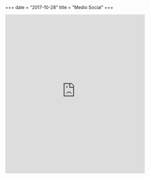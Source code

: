 +++
date = "2017-10-28"
title = "Medio Social"
+++
<iframe src="https://www.facebook.com/plugins/page.php?href=https%3A%2F%2Fwww.facebook.com%2FMcKParkDC%2F&tabs=timeline&width=440&height=500&small_header=false&adapt_container_width=true&hide_cover=false&show_facepile=false&appId=758860070988571" width="440" height="500" style="border:none;overflow:hidden" scrolling="no" frameborder="0" allowTransparency="true"></iframe>
<br/>


